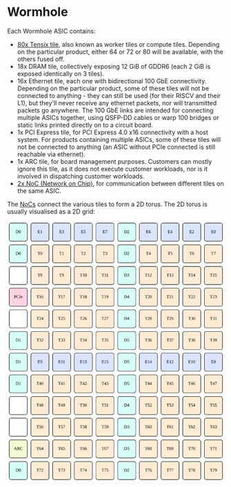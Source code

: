 # Wormhole

Each Wormhole ASIC contains:
* [80x Tensix tile](TensixTile/README.md), also known as worker tiles or compute tiles. Depending on the particular product, either 64 or 72 or 80 will be available, with the others fused off.
* 18x DRAM tile, collectively exposing 12 GiB of GDDR6 (each 2 GiB is exposed identically on 3 tiles).
* 16x Ethernet tile, each one with bidirectional 100 GbE connectivity. Depending on the particular product, some of these tiles will not be connected to anything - they can still be used (for their RISCV and their L1), but they'll never receive any ethernet packets, nor will transmitted packets go anywhere. The 100 GbE links are intended for connecting multiple ASICs together, using QSFP-DD cables or warp 100 bridges or static links printed directly on to a circuit board.
* 1x PCI Express tile, for PCI Express 4.0 x16 connectivity with a host system. For products containing multiple ASICs, some of these tiles will not be connected to anything (an ASIC without PCIe connected is still reachable via ethernet).
* 1x ARC tile, for board management purposes. Customers can mostly ignore this tile, as it does not execute customer workloads, nor is it involved in dispatching customer workloads.
* [2x NoC (Network on Chip)](NoC/README.md), for communication between different tiles on the same ASIC.

The [NoCs](NoC/README.md) connect the various tiles to form a 2D torus. The 2D torus is usually visualised as a 2D grid:

![](../Diagrams/Out/NoC_Layout.svg)
